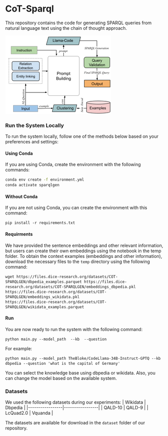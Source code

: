 # CoT-Sparql

This repository contains the code for generating SPARQL queries from natural language text using the chain of thought approach.

![architecture](https://github.com/dice-group/CoT-Sparql/blob/main/arch.png)

### Run the System Locally

To run the system locally, follow one of the methods below based on your preferences and settings:

#### Using Conda

If you are using Conda, create the environment with the following commands:

```bash
conda env create -f environment.yml
conda activate sparqlgen
```
#### Without Conda
If you are not using Conda, you can create the environment with this command:

```
pip install -r requirements.txt
```

#### Requirments 

We have provided the sentence embeddings and other relevant information, but users can create their own embeddings using the notebook in the temp folder. To obtain the context examples (embeddings and other information), download the necessary files to the ```temp``` directory using the following command:
```
wget https://files.dice-research.org/datasets/COT-SPARQLGEN/dbpedia_examples.parquet https://files.dice-research.org/datasets/COT-SPARQLGEN/embeddings_dbpedia.pkl https://files.dice-research.org/datasets/COT-SPARQLGEN/embeddings_wikidata.pkl
https://files.dice-research.org/datasets/COT-SPARQLGEN/wikidata_examples.parquet
```
#### Run 
You are now ready to run the system with the following command:
```
python main.py --model_path  --kb  --question 
```
For example:

```
python main.py --model_path TheBloke/CodeLlama-34B-Instruct-GPTQ --kb dbpedia --question 'what is the capital of Germany'
```

You can select the knowledge base using dbpedia or wikidata. Also, you can change the model based on the available system.

### Datasets

We used the following datasets during our experiments:
| Wikidata | Dbpedia |
|-----------------|-----------------|
| QALD-10  | QALD-9  |
| LcQuad2.0  | Vquanda  |

The datasets are available for download in the ```dataset``` folder of our repository.




